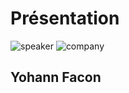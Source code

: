 <!-- .slide: class="speaker-slide" -->

# Présentation

![speaker](./assets/images/yohann.png)
![company](./assets/images/logo-sfeir-blanc.png)

<h2>Yohann<span> Facon</span></h2>

